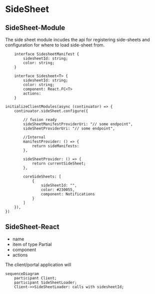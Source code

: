 # SideSheet

## SideSheet-Module

The side sheet module incudes the api for registering side-sheets and configuration for where to load side-sheet from.

```TS
    interface SidesheetManifest {
        sidesheetId: string;
        color: string;
    }
```

```TS
    interface Sidesheet<T> {
        sidesheetId: string;
        color: string;
        component: React.FC<T>
        actions: 
    }
```

```TS
initializeClientModules(async (continuator) => {
    continuator.sideSheet.configure({
        
        // fusion ready
        sideSheetManifestProviderUri: "// some endpoint", 
        sideSheetProviderUri: "// some endpoint", 

        //Internal 
        manifestProvider: () => {
            return sideManifests:
        },

        sideSheetProvider: () => {
            return currentSideSheet;
        },
        
        coreSideSheets: [
            {
                sideSheetId: "",
                color: #230055,
                component: Notifications
            }
        ]
    }), 
})

```




## SideSheet-React


- name
- item of type  Partial<T> 
- component
- actions


The client/portal application will 







```Mermaid
sequenceDiagram
    participant Client;
    participant SideSheetLoader;
    Client->>SideSheetLoader: calls with sidesheetId;

```